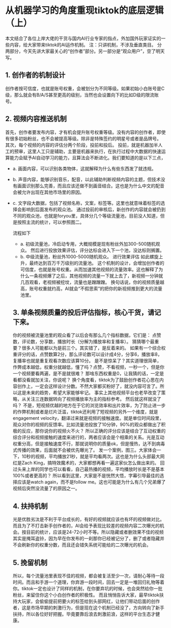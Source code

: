 # 从机器学习的角度重现tiktok的底层逻辑（上）

本文结合了各位上岸大佬的干货与国内AI行业专家的指点，外加国外玩家证实的一些内容，给大家带来tiktok的AI运作机制。 注：只讲机制，不涉及垂直类目。 分两部分，今天先讲大家最关心的“创作者”部分。另一部分是“观众用户”，空了明天写。 
## 1\. 创作者的机制设计 
创作者按可信度，也就是账号权重，会被划分为不同等级。如果初始小白账号是C级，那么就会有B/A/S甚至更高的级别，当然也会设置向下的比如D级的限流账号。
## 2\. 视频内容推送机制 
首先，创作者要发布内容，才有机会提升账号权重等级。没有内容的创作者，即使有很多初始粉丝，也不会被提高等级。除非是特殊签约的明星号或者是品牌号。 其次，每个视频的内容的评估分两个阶段，投前和投后。 投前，就是机器加半人工的预审，这里人工只是辅助，主要是机器来执行，在执行过程中大数据的快速运算能力会赋予AI自动学习的能力，且算法会不断进化。我们要知道的是以下三点，
* a. 画面内容，可以识别各类物体，这就解释为什么有些东西发了就违规。 
* b. 声音内容，能够识别音乐，配音，以此辅助判断视频内容的主题，但技术没有画面识别那么完善，而且应该还做不到画音结合。这也是为什么中文的配音会被允许出现在其他市场里的原因。 
* c. 文字段大数据，包括了视频名称，文案，标签等。这里也就意味着标签的选择会影响到后面发布的观众池。 通过投前的审核后，新创作的内容就会被扔到不同的观众池，也就是foryou里，具体分几个等级流量池，目前没人知道，但是按照主流的统计，可以参照图二。

  流程如下
  * a. 初级流量池，冷启动专用，大概规模是现有粉丝外加300-500随机观众。 然后进行投放效果评估，评分达标会进入下一个池，没达标则搁置。
  * b. 中级流量池，粉丝外1000-5000随机观众。 进行效果评估 如此螺旋上升，最终达到百万千万级别的流量池。 这个机制的设计，会增加创作者的可信度，也就是账号权重。从而加速其他视频的流量效率。这也解释了为什么一条视频爆了之后，其他视频的流量一下就上去了，新视频一分钟就几百观看，老视频被挖坟，流量也是蹭蹭蹭。 换句话说，你的视频质量越高，账号权重就约高，AI就会“不假思索”的把你的新视频推到更大的流量池里。 
  ## 3\. 单条视频质量的投后评估指标，核心干货，请记下来。 
  你的视频被流量池里的观众看了以后会有那么几个指标数据，它们是： 点赞数，评论数，分享数，播放时长（分解为播放率和复播率）。 猜猜哪个最重要？很多人可能都以为是前三个。其实错了，是反着来的。 如果有一个综合权重评分的话，点赞数算2分，那么评论数可以设计成4分，分享6，播放率8，复播率也就是重复观看次数应该算10分。 是不是惊呆了？其实道理很简单，作弊成本越低，权重分就越低，懂了吗？点赞，不看视频，一秒一个，但是你一个视频要看两遍，是不是就很难？ 那啥东西权重是0，让我猜的话，一定是看都没看就加关注，你说呢？ 换个角度看，tiktok为了鼓励创作者花心思在内容创作上，一定会这样设计分数。不然大家都买粉好了，就没内容可言了。所以这是未来的趋势，希望大家能够牢记。 事实上其他视频平台也老早改变了策略，从关注三连数据转向了视频播放率为主的指标参考。 然后就这样就没了吗？ 不是，短视频优越的地方在于它的浏览效率和出片效率，为了防止进一步的作弊机制或者是烂片泛滥，tiktok还利用了短视频的另外一个维度，就是engagement velocity，翻译过来就是视频的接触速度。就是单位时间段里，观众对你的视频的反馈率。比如流量池投放了10分钟，90%的观众都做出了积极的反应，那你说你的视频火不火？ 所以正确的评分应该是结合了互动权重的综合评分和视频接触的速度来进行的，两者应该会是个相乘的关系。光是互动权重分高，但是接触速度不行，那就说明你的质量ok，但是慢热，达不到病毒式传播的效果，后面就不会被优先曝光了。 发一个案例，图三。大家体会一下，10秒的视频，平均播放21秒，就是平均看两次。这也是为什么头部最大网红是Zach King，搞特效魔术的，大家都想再看一遍这家伙怎么做出来的。 回过头来上岸的同学也可以看看，自己最热播的视频，平均播放时长是不是基本100%或者更高的？ 所以看到这里，大家是不是恍然大悟，字幕引导最佳的选择应该是watch again，而不是follow me。这也可能是为什么有几个兄弟爆了视频后突然没流量了的原因之一。
  
   ## 4\. 扶持机制 
   光是优胜劣汰是不利于平台成长的，有好的视频就应该也有坏的视频做对比。而且为了不打击新手创作者的，AI会给予表现比较差的视频内容二次曝光的机会。按目前的统计，应该是24-72小时不等。所以隐藏或者删效果不佳的视频其实是掩耳盗铃，因为早在你发布的一刹那你已经被记分了，删了或者隐藏并不会刷新你的权重分数，而且还会错失系统可能给的二次曝光的机会。 
   ## 5\. 挽留机制 
   所以，每个流量池里表现不佳的视频，都会被复活至少一次，请耐心等待一段时间。而且和手游一个道理，你弃游一段时间，回去一定是一堆回归礼物等着你。tiktok一定也设计了同样的机制，在你要弃坑的时候，也会突然给你一批粉丝，来留住你这个小白创作者的积极性。 而且悄悄告诉大家，最早tiktok扶持大玩家，会偷偷提前把要火的标签给到头部网红，让他们带动后面的创作者，这是市场早期的刺激行为，但是现在这个机制已经没了，方向转向了新手扶持，所以各位好好把握。毕竟要靠后浪去刺激前浪，这样的平台生态才健康。